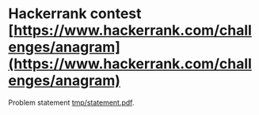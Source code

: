 # Hackerrank contest [https://www.hackerrank.com/challenges/anagram](https://www.hackerrank.com/challenges/anagram)

Problem statement [tmp/statement.pdf](tmp/statement.pdf).

